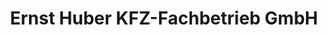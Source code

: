 ---
title: "Ernst Huber KFZ-Fachbetrieb GmbH"
url: /wien/ernst-huber-kfz-fachbetrieb-gmbh/
shop: Autowerkstatt
---
